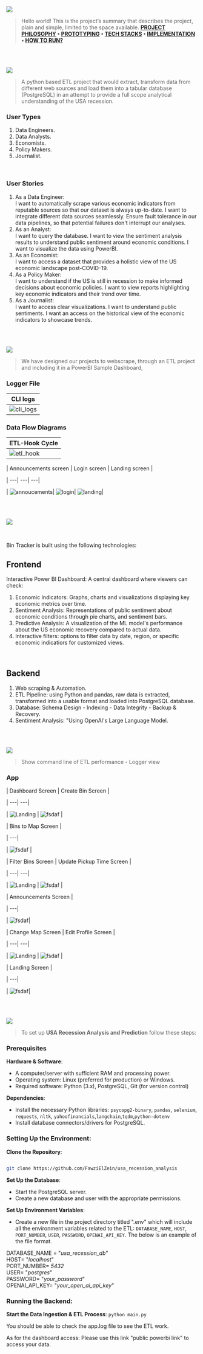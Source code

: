 
<img  src="./readme/title1.svg"/>

<div>

> Hello world! This is the project’s summary that describes the project, plain and simple, limited to the space available.
**[PROJECT PHILOSOPHY](#project-philosophy) • [PROTOTYPING](#prototyping) • [TECH STACKS](#stacks) • [IMPLEMENTATION](#demo) • [HOW TO RUN?](#run)**

</div> 
  

<br><br>

<!-- project philosophy -->

<a  name="philosophy" ></a>
<img  src="./readme/title2.svg" id="project-philosophy"/>

> A python based ETL project that would extract, transform data from different web sources and load them into a tabular database (PostgreSQL) in an attempt to provide a full scope analytical understanding of the USA recession. 


  

### User Types

1. Data Engineers.
2. Data Analysts.
3. Economists.
4. Policy Makers.
5. Journalist.
  

<br>

  

### User Stories

  
1. As a Data Engineer:  
	I want to automatically scrape various economic indicators from reputable sources so that our dataset is always up-to-date.
	I want to integrate different data sources seamlessly.
	Ensure fault tolerance in our data pipelines, so that potential failures don't interrupt our analyses.
2. As an Analyst:  
	I want to query the database.
	I want to view the sentiment analysis results to understand public sentiment around economic conditions.
	I want to visualize the data using PowerBI.
3. As an Economist:  
	I want to access a dataset that provides a holistic view of the US economic landscape post-COVID-19.
4. As a Policy Maker:  
	I want to understand if the US is still in recession to make informed decisions about economic policies.
	I want to view reports highlighting key economic indicators and their trend over time.
5. As a Journalist:  
	I want to access clear visualizations.
	I want to understand public sentiments.
	I want an access on the historical view of the economic indicators to showcase trends.


<br><br>

<!-- Prototyping -->
<img  src="./readme/title3.svg"  id="prototyping"/>

> We have designed our projects to webscrape, through an ETL project and including it in a PowerBI Sample Dashboard, 

  

### Logger File

  

| CLI logs |
|---|
|![cli_logs](./readme/cli/cli_logs.png)|


### Data Flow Diagrams


| ETL-Hook Cycle |
|---|
|![etl_hook](./readme/etl_hook_diagram/etl_hook.png)|

  

| Announcements screen | Login screen | Landing screen |

| ---| ---| ---|

| ![annoucements](readme/mockups/web/announcements.png)| ![login](./readme/mockups/web/login.png)| ![landing](./readme/mockups/web/landing.png)|

<br><br>

  

<!-- Tech stacks -->

<a  name="stacks"></a>
<img  src="./readme/title4.svg" id="stacks" />

<br>

  

Bin Tracker is built using the following technologies:

  

## Frontend

Interactive Power BI Dashboard:
A central dashboard where viewers can check:

1. Economic Indicators: Graphs, charts and visualizations displaying key economic metrics over time.
2. Sentiment Analysis: Representations of public sentiment about economic conditions through pie charts, and sentiment bars.
3. Predictive Analysis: A visualization of the ML model's performance about the US economic recovery compared to actual data.
4. Interactive filters: options to filter data by date, region, or specific economic indicatiors for customized views.


  

<br>

  

## Backend

1. Web scraping & Automation.
2. ETL Pipeline: using Python and pandas, raw data is extracted, transformed into a usable format and loaded into PostgreSQL database.
3. Database: Schema Design - Indexing - Data Integrity - Backup & Recovery.
4. Sentiment Analysis: "Using OpenAI's Large Language Model. 

<br>

<br>

  

<!-- Implementation -->

<a  name="Demo"  ></a>
<img  src="./readme/title5.svg" id="#demo"/>

> Show command line of ETL performance - Logger view

  
### App


| Dashboard Screen | Create Bin Screen |

| ---| ---|

| ![Landing](./readme/implementation/dashboard.gif) | ![fsdaf](./readme/implementation/create_bin.gif) |

  

| Bins to Map Screen |

| ---|

| ![fsdaf](./readme/implementation/map.gif) |

  
  

| Filter Bins Screen | Update Pickup Time Screen |

| ---| ---|

| ![Landing](./readme/implementation/filter_bins.gif) | ![fsdaf](./readme/implementation/update_pickup.gif) |

  
  

| Announcements Screen |

| ---|

| ![fsdaf](./readme/implementation/message.gif)|

  
  

| Change Map Screen | Edit Profile Screen |

| ---| ---|

| ![Landing](./readme/implementation/change_map.gif) | ![fsdaf](./readme/implementation/edit_profile.gif) |

  
  

| Landing Screen |

| ---|

| ![fsdaf](./readme/implementation/landing.gif)|

  

<br><br>


<!-- How to run -->

<a  name="run"  ></a>
<img  src="./readme/title6.svg" id="run"/>
  

> To set up **USA Recession Analysis and Prediction** follow these steps:

### Prerequisites


**Hardware & Software**:

-   A computer/server with sufficient RAM and processing power.
-   Operating system: Linux (preferred for production) or Windows.
-   Required software: Python (3.x), PostgreSQL, Git (for version control)
  
**Dependencies**:

-   Install the necessary Python libraries: `psycopg2-binary`, `pandas`, `selenium`, `requests`, `nltk`, `yahoofinancials`,`langchain`,`tqdm`,`python-dotenv`
-   Install database connectors/drivers for PostgreSQL.
  

### **Setting Up the Environment**:

**Clone the Repository**:


```sh

git clone https://github.com/FawziElZein/usa_recession_analysis

```

  
**Set Up the Database**:

-   Start the PostgreSQL server.
-   Create a new database and user with the appropriate permissions.

**Set Up Environment Variables**:
-	Create a new file in the project directory titled ".env" which will include all the environment variables related to the ETL: `DATABASE_NAME`, `HOST`, `PORT_NUMBER`, `USER`, `PASSWORD`, `OPENAI_API_KEY`. The below is an example of the file format.

DATABASE_NAME = "*usa_recession_db*"  
HOST= "*localhost*"  
PORT_NUMBER= *5432*  
USER=  "*postgres*"  
PASSWORD= "*your_password*"  
OPENAI_API_KEY= "*your_open_ai_api_key*"

### **Running the Backend**:

**Start the Data Ingestion & ETL Process**:
`python main.py`


You should be able to check the app.log file to see the ETL work.

As for the dashboard access: Please use this link "public powerbi link" to access your data.
